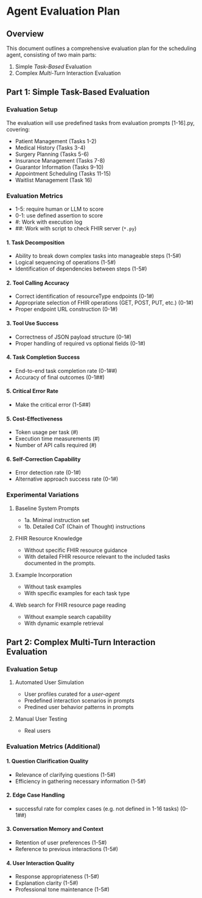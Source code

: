# Agent Evaluation Plan

## Overview
This document outlines a comprehensive evaluation plan for the scheduling agent, consisting of two main parts:
1. Simple *Task-Based* Evaluation
2. Complex *Multi-Turn* Interaction Evaluation

## Part 1: Simple Task-Based Evaluation

### Evaluation Setup
The evaluation will use predefined tasks from evaluation prompts [1-16].py, covering:
- Patient Management (Tasks 1-2)
- Medical History (Tasks 3-4)
- Surgery Planning (Tasks 5-6)
- Insurance Management (Tasks 7-8)
- Guarantor Information (Tasks 9-10)
- Appointment Scheduling (Tasks 11-15)
- Waitlist Management (Task 16)

### Evaluation Metrics

- 1-5: require human or LLM to score
- 0-1: use defined assertion to score
- #: Work with execution log
- ##: Work with script to check FHIR server (`*.py`)

#### 1. Task Decomposition
- Ability to break down complex tasks into manageable steps (1-5#)
- Logical sequencing of operations (1-5#)
- Identification of dependencies between steps (1-5#)

#### 2. Tool Calling Accuracy 
- Correct identification of resourceType endpoints (0-1#)
- Appropriate selection of FHIR operations (GET, POST, PUT, etc.) (0-1#)
- Proper endpoint URL construction (0-1#)

#### 3. Tool Use Success 
- Correctness of JSON payload structure (0-1#)
- Proper handling of required vs optional fields (0-1#)

#### 4. Task Completion Success 
- End-to-end task completion rate (0-1##)
- Accuracy of final outcomes (0-1##)

#### 5. Critical Error Rate
- Make the critical error (1-5##)

#### 5. Cost-Effectiveness
- Token usage per task (#)
- Execution time measurements (#)
- Number of API calls required (#)

#### 6. Self-Correction Capability
- Error detection rate (0-1#)
- Alternative approach success rate (0-1#)

### Experimental Variations
1. Baseline System Prompts
   - 1a. Minimal instruction set
   - 1b. Detailed CoT (Chain of Thought) instructions

2. FHIR Resource Knowledge
   - Without specific FHIR resource guidance
   - With detailed FHIR resource relevant to the included tasks documented in the prompts.

3. Example Incorporation
   - Without task examples
   - With specific examples for each task type

4. Web search for FHIR resource page reading
   - Without example search capability
   - With dynamic example retrieval

## Part 2: Complex Multi-Turn Interaction Evaluation

### Evaluation Setup
1. Automated User Simulation
   - User profiles curated for a *user-agent*
   - Predefined interaction scenarios in prompts
   - Predined user behavior patterns in prompts


2. Manual User Testing
   - Real users

### Evaluation Metrics (Additional)

#### 1. Question Clarification Quality
- Relevance of clarifying questions (1-5#)
- Efficiency in gathering necessary information (1-5#)


#### 2. Edge Case Handling
- successful rate for complex cases (e.g. not defined in 1-16 tasks) (0-1##)

#### 3. Conversation Memory and Context
- Retention of user preferences (1-5#)
- Reference to previous interactions (1-5#)

#### 4. User Interaction Quality
- Response appropriateness (1-5#)
- Explanation clarity (1-5#)
- Professional tone maintenance (1-5#)


